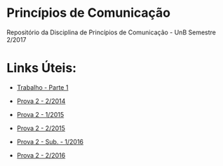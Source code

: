# Princípios de Comunicação

Repositório da Disciplina de Princípios de Comunicação - UnB
Semestre 2/2017

# Links Úteis:

- [Trabalho - Parte 1](\trabalho_parte_1)

- [Prova 2 - 2/2014](/p2_2_2014)
- [Prova 2 - 1/2015](/p2_1_2015)
- [Prova 2 - 2/2015](/p2_2_2015)
- [Prova 2 - Sub. - 1/2016](/p2_sub_1_2016)
- [Prova 2 - 2/2016](/p2_2_2016)
